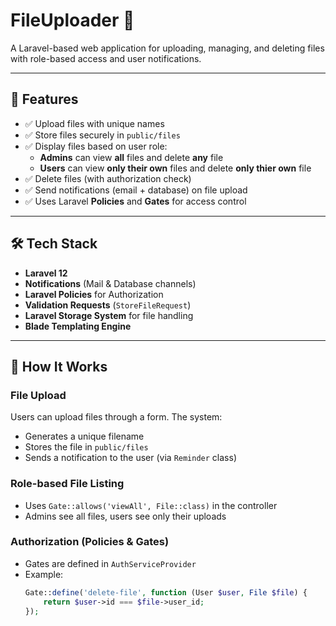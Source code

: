 # FileUploader 📁

A Laravel-based web application for uploading, managing, and deleting files with role-based access and user notifications.

---

## 🚀 Features

- ✅ Upload files with unique names
- ✅ Store files securely in `public/files`
- ✅ Display files based on user role:
  - **Admins** can view **all** files and delete **any** file 
  - **Users** can view **only their own** files and delete **only thier own** file 
- ✅ Delete files (with authorization check)
- ✅ Send notifications (email + database) on file upload
- ✅ Uses Laravel **Policies** and **Gates** for access control

---

## 🛠️ Tech Stack

- **Laravel 12**
- **Notifications** (Mail & Database channels)
- **Laravel Policies** for Authorization
- **Validation Requests** (`StoreFileRequest`)
- **Laravel Storage System** for file handling
- **Blade Templating Engine**

---

## 🧠 How It Works

### File Upload
Users can upload files through a form. The system:
- Generates a unique filename
- Stores the file in `public/files`
- Sends a notification to the user (via `Reminder` class)

### Role-based File Listing
- Uses `Gate::allows('viewAll', File::class)` in the controller
- Admins see all files, users see only their uploads

### Authorization (Policies & Gates)
- Gates are defined in `AuthServiceProvider`
- Example:
  ```php
  Gate::define('delete-file', function (User $user, File $file) {
      return $user->id === $file->user_id;
  });
